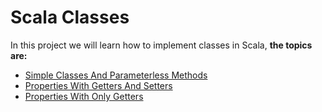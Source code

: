 Scala Classes
=============

In this project we will learn how to implement classes in Scala, **the topics are:**

* [Simple Classes And Parameterless Methods](https://github.com/robsonoduarte/learn-scala/blob/master/scala-for-the-impatient/scala-classes/src/main/scala/br/com/mystudies/scala/SimpleClassesAndParameterlessMethods.scala)
* [Properties With Getters And Setters](https://github.com/robsonoduarte/learn-scala/blob/master/scala-for-the-impatient/scala-classes/src/main/scala/br/com/mystudies/scala/PropertiesWithGettersAndSetters.scala)
* [Properties With Only Getters](https://github.com/robsonoduarte/learn-scala/blob/master/scala-for-the-impatient/scala-classes/src/main/scala/br/com/mystudies/scala/PropertiesWithOnlyGetters.scala)


